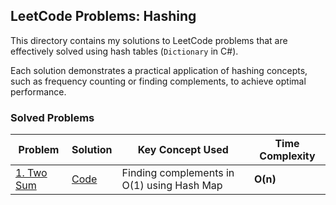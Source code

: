 ## LeetCode Problems: Hashing

This directory contains my solutions to LeetCode problems that are effectively solved using hash tables (`Dictionary` in C#).

Each solution demonstrates a practical application of hashing concepts, such as frequency counting or finding complements, to achieve optimal performance.

### Solved Problems

| Problem | Solution | Key Concept Used | Time Complexity |
| --- | --- | --- | --- |
| [1. Two Sum](https://leetcode.com/problems/two-sum/) | [Code](./1-TwoSum/Program.cs) | Finding complements in O(1) using Hash Map| **O(n)**
